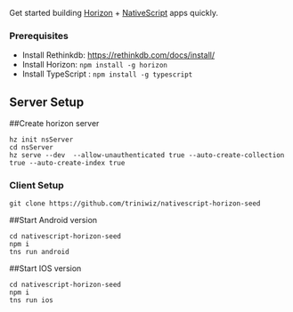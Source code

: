 Get started building [Horizon](http://horizon.io/) + [NativeScript](https://www.nativescript.org/) apps quickly.

### Prerequisites

* Install Rethinkdb: https://rethinkdb.com/docs/install/
* Install Horizon: `npm install -g horizon`
* Install TypeScript : `npm install -g typescript`


## Server Setup


##Create horizon server

```
hz init nsServer
cd nsServer
hz serve --dev  --allow-unauthenticated true --auto-create-collection true --auto-create-index true
```

### Client Setup

`git clone https://github.com/triniwiz/nativescript-horizon-seed`

##Start Android version
```
cd nativescript-horizon-seed
npm i
tns run android
```

##Start IOS version
```
cd nativescript-horizon-seed
npm i
tns run ios
```
